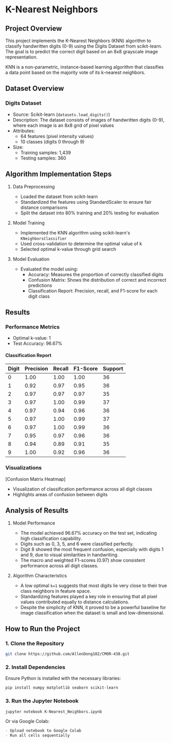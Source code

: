 # K-Nearest Neighbors

## Project Overview
This project implements the K-Nearest Neighbors (KNN) algorithm to classify handwritten digits (0-9) using the Digits Dataset from scikit-learn. The goal is to predict the correct digit based on an 8x8 grayscale image representation.

KNN is a non-parametric, instance-based learning algorithm that classifies a data point based on the majority vote of its k-nearest neighbors.

## Dataset Overview
### Digits Dataset
- Source: Scikit-learn (`datasets.load_digits()`)
- Description: The dataset consists of images of handwritten digits (0-9), where each image is an 8x8 grid of pixel values
- Attributes:
  - 64 features (pixel intensity values)
  - 10 classes (digits 0 through 9)
- Size:
  - Training samples: 1,439
  - Testing samples: 360

## Algorithm Implementation Steps
1. Data Preprocessing
   - Loaded the dataset from scikit-learn
   - Standardized the features using StandardScaler to ensure fair distance comparisons
   - Split the dataset into 80% training and 20% testing for evaluation

2. Model Training
   - Implemented the KNN algorithm using scikit-learn's `KNeighborsClassifier`
   - Used cross-validation to determine the optimal value of k
   - Selected optimal k-value through grid search

3. Model Evaluation
   - Evaluated the model using:
     - Accuracy: Measures the proportion of correctly classified digits
     - Confusion Matrix: Shows the distribution of correct and incorrect predictions
     - Classification Report: Precision, recall, and F1-score for each digit class

## Results
### Performance Metrics
- Optimal k-value: 1
- Test Accuracy: 96.67%

#### Classification Report
| Digit | Precision | Recall | F1-Score | Support |
|--------|------------|------------|------------|------------|
| 0 | 1.00 | 1.00 | 1.00 | 36 |
| 1 | 0.92 | 0.97 | 0.95 | 36 |
| 2 | 0.97 | 0.97 | 0.97 | 35 |
| 3 | 0.97 | 1.00 | 0.99 | 37 |
| 4 | 0.97 | 0.94 | 0.96 | 36 |
| 5 | 0.97 | 1.00 | 0.99 | 37 |
| 6 | 0.97 | 1.00 | 0.99 | 36 |
| 7 | 0.95 | 0.97 | 0.96 | 36 |
| 8 | 0.94 | 0.89 | 0.91 | 35 |
| 9 | 1.00 | 0.92 | 0.96 | 36 |

### Visualizations
[Confusion Matrix Heatmap]
- Visualization of classification performance across all digit classes
- Highlights areas of confusion between digits

## Analysis of Results
1. Model Performance
   - The model achieved 96.67% accuracy on the test set, indicating high classification capability.
   - Digits such as 0, 3, 5, and 6 were classified perfectly.
   - Digit 8 showed the most frequent confusion, especially with digits 1 and 9, due to visual similarities in handwriting.
   - The macro and weighted F1-scores (0.97) show consistent performance across all digit classes.

2. Algorithm Characteristics
   - A low optimal `k=1` suggests that most digits lie very close to their true class neighbors in feature space.
   - Standardizing features played a key role in ensuring that all pixel values contributed equally to distance calculations.
   - Despite the simplicity of KNN, it proved to be a powerful baseline for image classification when the dataset is small and low-dimensional.

## How to Run the Project
### 1. Clone the Repository
```bash
git clone https://github.com/AllenDong102/CMOR-438.git
```

### 2. Install Dependencies
Ensure Python is installed with the necessary libraries:
```bash
pip install numpy matplotlib seaborn scikit-learn
```

### 3. Run the Jupyter Notebook
```bash
jupyter notebook K-Nearest_Neighbors.ipynb
```

Or via Google Colab:
```markdown
- Upload notebook to Google Colab
- Run all cells sequentially
```
